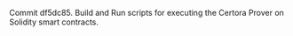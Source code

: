 Commit df5dc85.                    Build and Run scripts for executing the Certora Prover on Solidity smart contracts.